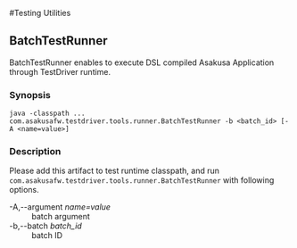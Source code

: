#Testing Utilities

## BatchTestRunner
BatchTestRunner enables to execute DSL compiled Asakusa Application through TestDriver runtime.

### Synopsis
`java -classpath ... com.asakusafw.testdriver.tools.runner.BatchTestRunner -b <batch_id> [-A <name=value>] ` 

### Description
Please add this artifact to test runtime classpath,
and run `com.asakusafw.testdriver.tools.runner.BatchTestRunner`
with following options.

<dl>
  <dt>-A,--argument <em>name=value</em></dt>
  <dd>batch argument</dd>

  <dt>-b,--batch <em>batch_id</em></dt>
  <dd>batch ID</dd>
</dl>
